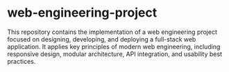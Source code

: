# web-engineering-project
This repository contains the implementation of a web engineering project focused on designing, developing, and deploying a full-stack web application. It applies key principles of modern web engineering, including responsive design, modular architecture, API integration, and usability best practices. 
